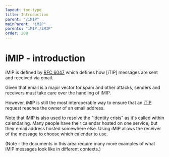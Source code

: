 ```yaml
---
layout: toc-type
title: Introduction
parent: "/iMIP"
mainParent: "iMIP"
parents: "iMIP:/iMIP"
order: 200
---
```


# iMIP - introduction
iMIP is defined by [RFC 6047][rfc6047] which defines how [iTIP] messages are sent and received via email.

Given that email is a major vector for spam and other attacks, senders and
receivers must take care over the handling of iMIP.

However, iMIP is still the most interoperable way to ensure that an
[iTIP](/Scheduling/iTIP/) request reaches the owner of an email address.

Note that iMIP is also used to resolve the "identity crisis" as it's called
within calendaring.  Many people have their calendar hosted on one
service, but their email address hosted somewhere else. Using iMIP allows
the receiver of the message to choose which calendar to use.

(Note - the documents in this area require many more examples
of what iMIP messages look like in different contexts.)

[rfc6047]: https://tools.ietf.org/html/rfc6047
